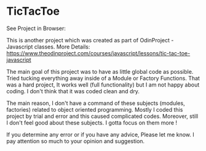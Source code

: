 # TicTacToe

See Project in Browser: 

This is another project which was created as part of OdinProject - Javascript classes. 
More Details: https://www.theodinproject.com/courses/javascript/lessons/tic-tac-toe-javascript

The main goal of this project was to have as little global code as possible. Tried tucking everything away inside of a Module or Factory Functions. That was a hard project, It works well (full functionality) but I am not happy about coding. I don't think that it was coded clean and dry. 

The main reason, I don't have a command of these subjects (modules, factories) related to object oriented programming. Mostly I coded this project by trial and error and this caused complicated codes. Moreover, still I don't feel good about these subjects. I gotta focus on them more ! 

If you determine any error or if you have any advice, Please let me know. 
I pay attention so much to your opinion and suggestion.
